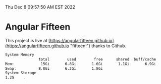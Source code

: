 Thu Dec  8 09:57:50 AM EST 2022

# Angular Fifteen


This project is live at [https://angularfifteen.github.io](https://angularfifteen.github.io "fifteen!") thanks to Github.

```bash
System Memory
               total        used        free      shared  buff/cache   available
Mem:            15Gi       6.8Gi       1.6Gi       1.1Gi       6.9Gi       6.8Gi
Swap:          8.0Gi       6.2Gi       1.8Gi
System Storage
1.2G	.
```
```bash
